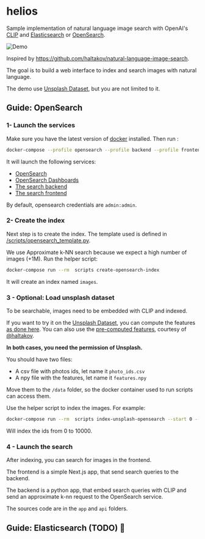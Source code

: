 # helios

Sample implementation of natural language image search with OpenAI's [CLIP](https://github.com/openai/CLIP) and [Elasticsearch](https://github.com/elastic/elasticsearch) or [OpenSearch](https://github.com/opensearch-project/OpenSearch).

![Demo](demo.png)

Inspired by https://github.com/haltakov/natural-language-image-search.

The goal is to build a web interface to index and search images with natural language.

The demo use [Unsplash Dataset](https://unsplash.com/data), but you are not limited to it.

## Guide: OpenSearch

### 1- Launch the services

Make sure you have the latest version of [docker](https://www.docker.com/) installed. Then run :

```bash
docker-compose --profile opensearch --profile backend --profile frontend up
```

It will launch the following services:

- [OpenSearch](http://localhost:9200)
- [OpenSearch Dashboards](http://localhost:5601)
- [The search backend](http://localhost:8000)
- [The search frontend](http://localhost:3000?db=opensearch)

By default, opensearch credentials are `admin:admin`.

### 2- Create the index

Next step is to create the index. The template used is defined in [/scripts/opensearch_template.py](./scripts/opensearch_template.py).

We use Approximate k-NN search because we expect a high number of images (+1M). Run the helper script:

```bash
docker-compose run --rm  scripts create-opensearch-index
```

It will create an index named `images`.

### 3 - Optional: Load unsplash dataset

To be searchable, images need to be embedded with CLIP and indexed.

If you want to try it on the [Unsplash Dataset](https://unsplash.com/data), you can compute the features [as done here](https://github.com/haltakov/natural-language-image-search#on-your-machine).
You can also use the [pre-computed features](https://drive.google.com/drive/folders/1WQmedVCDIQKA2R33dkS1f980YsJXRZ-q?usp=sharing), courtesy of [@haltakov](https://github.com/haltakov).

**In both cases, you need the permission of Unsplash.**

You should have two files:

- A csv file with photos ids, let name it `photo_ids.csv`
- A npy file with the features, let name it `features.npy`

Move them to the `/data` folder, so the docker container used to run scripts can access them.

Use the helper script to index the images. For example:

```bash
docker-compose run --rm  scripts index-unsplash-opensearch --start 0 --end 10000 /data/photo_ids.csv /data/features.npy
```

Will index the ids from 0 to 10000.

### 4 - Launch the search

After indexing, you can search for images in the frontend.

The frontend is a simple Next.js app, that send search queries to the backend.

The backend is a python app, that embed search queries with CLIP and send an approximate k-nn request to the OpenSearch service.

The sources code are in the `app` and `api` folders.

## Guide: Elasticsearch (TODO) 🚧

